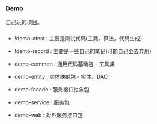 ### Demo
自己玩的项目。 

###
- !demo-atest   : 主要是测试代码(工具，算法，代码生成)
- !demo-record  : 主要是一些自己的笔记(可能自己会去弃用)


- demo-common   : 通用代码基础包 - 工具类
- demo-entity   : 实体映射包 - 实体，DAO
- demo-facade   : 服务接口抽象包
- demo-service  : 服务包
- demo-web      : 对外服务接口包


